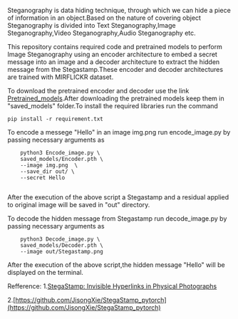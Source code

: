 Steganography is data hiding technique, through which we can hide a piece of information in an object.Based on the nature of covering object Steganography is divided into Text Steganography,Image Steganography,Video Steganography,Audio Steganography etc.


This repository contains required code and pretrained models to perform Image Steganography using an encoder architecture to embed a secret message into an image and a decoder architecture to extract the hidden message from the Stegastamp.These encoder and decoder architectures are trained with MIRFLICKR dataset.

To download the pretrained encoder and decoder use the link [Pretrained_models](https://drive.google.com/drive/folders/102Gws6tW6zlAMpr7cYTG_0JE1mDaJWF9?usp=sharing).After downloading the pretrained models keep them in "saved_models" folder.To install the required libraries run the command
```
pip install -r requirement.txt
```


To encode a messege "Hello" in an image img.png run encode_image.py by passing necessary arguments as

```
    python3 Encode_image.py \
    saved_models/Encoder.pth \
    --image img.png  \
    --save_dir out/ \
    --secret Hello
  
```
  
After the execution of the above script a Stegastamp and a residual applied to original image will be saved in "out" directory.
  
  
  
  
To decode the hidden message from Stegastamp run decode_image.py by passing necessary arguments as 
```
    python3 Decode_image.py \
    saved_models/Decoder.pth \
    --image out/Stegastamp.png

```   
 After the execution of the above script,the hidden message "Hello" will be displayed on the terminal.
 
 
Refference:
1.[StegaStamp: Invisible Hyperlinks in Physical Photographs](https://arxiv.org/abs/1904.05343)

2.[https://github.com/JisongXie/StegaStamp_pytorch](https://github.com/JisongXie/StegaStamp_pytorch)
    
